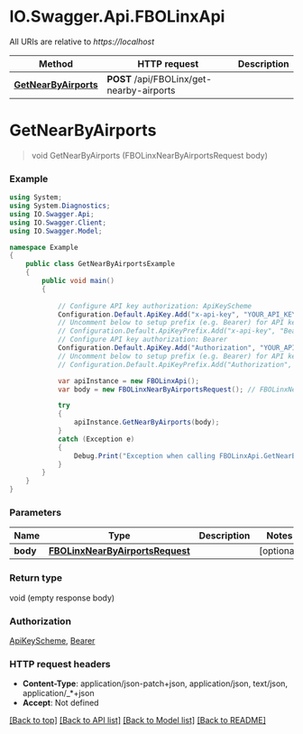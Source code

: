 # IO.Swagger.Api.FBOLinxApi

All URIs are relative to *https://localhost*

Method | HTTP request | Description
------------- | ------------- | -------------
[**GetNearByAirports**](FBOLinxApi.md#getnearbyairports) | **POST** /api/FBOLinx/get-nearby-airports | 


<a name="getnearbyairports"></a>
# **GetNearByAirports**
> void GetNearByAirports (FBOLinxNearByAirportsRequest body)



### Example
```csharp
using System;
using System.Diagnostics;
using IO.Swagger.Api;
using IO.Swagger.Client;
using IO.Swagger.Model;

namespace Example
{
    public class GetNearByAirportsExample
    {
        public void main()
        {
            
            // Configure API key authorization: ApiKeyScheme
            Configuration.Default.ApiKey.Add("x-api-key", "YOUR_API_KEY");
            // Uncomment below to setup prefix (e.g. Bearer) for API key, if needed
            // Configuration.Default.ApiKeyPrefix.Add("x-api-key", "Bearer");
            // Configure API key authorization: Bearer
            Configuration.Default.ApiKey.Add("Authorization", "YOUR_API_KEY");
            // Uncomment below to setup prefix (e.g. Bearer) for API key, if needed
            // Configuration.Default.ApiKeyPrefix.Add("Authorization", "Bearer");

            var apiInstance = new FBOLinxApi();
            var body = new FBOLinxNearByAirportsRequest(); // FBOLinxNearByAirportsRequest |  (optional) 

            try
            {
                apiInstance.GetNearByAirports(body);
            }
            catch (Exception e)
            {
                Debug.Print("Exception when calling FBOLinxApi.GetNearByAirports: " + e.Message );
            }
        }
    }
}
```

### Parameters

Name | Type | Description  | Notes
------------- | ------------- | ------------- | -------------
 **body** | [**FBOLinxNearByAirportsRequest**](FBOLinxNearByAirportsRequest.md)|  | [optional] 

### Return type

void (empty response body)

### Authorization

[ApiKeyScheme](../README.md#ApiKeyScheme), [Bearer](../README.md#Bearer)

### HTTP request headers

 - **Content-Type**: application/json-patch+json, application/json, text/json, application/_*+json
 - **Accept**: Not defined

[[Back to top]](#) [[Back to API list]](../README.md#documentation-for-api-endpoints) [[Back to Model list]](../README.md#documentation-for-models) [[Back to README]](../README.md)

